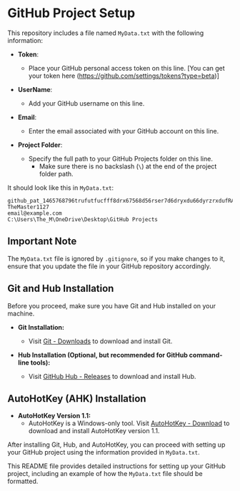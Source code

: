 # GitHub Project Setup

This repository includes a file named `MyData.txt` with the following information:

- **Token**: 
  - Place your GitHub personal access token on this line. [You can get your token here (https://github.com/settings/tokens?type=beta)]

- **UserName**: 
  - Add your GitHub username on this line.

- **Email**: 
  - Enter the email associated with your GitHub account on this line.

- **Project Folder**: 
  - Specify the full path to your GitHub Projects folder on this line.
    - Make sure there is no backslash (`\`) at the end of the project folder path.

It should look like this in `MyData.txt`:

```
github_pat_1465768796trufutfucfff8drx67568d56rser7d6dryxdu66dyrzrxdufRANOMHERitsNOTreal
TheMaster1127
email@example.com
C:\Users\The_M\OneDrive\Desktop\GitHub Projects
```

## Important Note

The `MyData.txt` file is ignored by `.gitignore`, so if you make changes to it, ensure that you update the file in your GitHub repository accordingly.

## Git and Hub Installation

Before you proceed, make sure you have Git and Hub installed on your machine.

- **Git Installation:**
  - Visit [Git - Downloads](https://git-scm.com/downloads) to download and install Git.

- **Hub Installation (Optional, but recommended for GitHub command-line tools):**
  - Visit [GitHub Hub - Releases](https://github.com/github/hub/releases) to download and install Hub.

## AutoHotKey (AHK) Installation

- **AutoHotKey Version 1.1:**
  - AutoHotKey is a Windows-only tool. Visit [AutoHotKey - Download](https://www.autohotkey.com/download/ahk-install.exe) to download and install AutoHotKey version 1.1.

After installing Git, Hub, and AutoHotKey, you can proceed with setting up your GitHub project using the information provided in `MyData.txt`.

This README file provides detailed instructions for setting up your GitHub project, including an example of how the `MyData.txt` file should be formatted.
